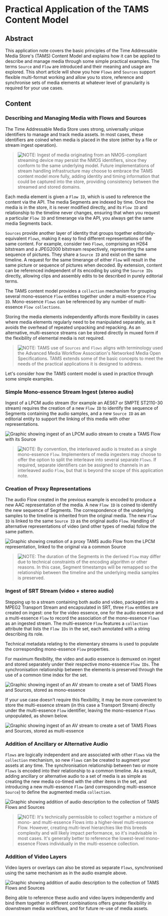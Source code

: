 # Practical Application of the TAMS Content Model

## Abstract

This application note covers the basic principles of the Time Addressable Media Store's (TAMS) Content Model and explains how it can be applied to describe and manage media through some simple practical examples.
The terms `Source` and `Flow` are introduced and their meaning and usage are explored.
This short article will show you how `Flows` and `Sources` support flexible multi-format working and allow you to store, reference and synchronise sets of media elements at whatever level of granularity is required for your use cases.

## Content

### Describing and Managing Media with Flows and Sources

The Time Addressable Media Store uses strong, universally unique identifiers to manage and track media assets.
In most cases, these identifiers are coined when media is placed in the store (either by a file or stream ingest operation).

> ![NOTE:](../images/NOTE.svg) Ingest of media originating from an NMOS-compliant streaming device may persist the NMOS identifiers, since they conform to the same underlying model.
Future implementations of stream handling infrastructure may choose to embrace the TAMS content model more fully, adding identity and timing information that could be captured into the store, providing consistency between the streamed and stored domains.

Each media element is given a `Flow ID`, which is used to reference the content via the API.
The media Segments are indexed by time.
Once the media is in the store, it is never modified directly, and its `Flow ID` and relationship to the timeline never changes, ensuring that when you request a particular `Flow ID` and timerange via the API, you always get the same media Segments back.

`Sources` provide another layer of identity that groups together editorially-equivalent `Flows`, making it easy to find different representations of the same content.
For example, consider two `Flows`, comprising an H264 bitstream and a JPEG2000 bitstream respectively, representing the same sequence of pictures.
They share a `Source ID` and exist on the same timeline.
A request for the same timerange of either `Flow` will result in the same picture or sequence of pictures when decoded.
By extension, content can be referenced independent of its encoding by using the `Source IDs` directly, allowing clips and assembly edits to be described in purely editorial terms.

The TAMS content model provides a `collection` mechanism for grouping several mono-essence `Flow` entities together under a multi-essence `Flow ID`.
Mono-essence `Flows` can be referenced by any number of multi-essence `Flow collections`.

Storing the media elements independently affords more flexibility in cases where media elements regularly need to be manipulated separately, as it avoids the overhead of repeated unpacking and repacking.
As an alternative, multi-essence streams can be stored directly in muxed form if the flexibility of elemental media is not required.

> ![NOTE:](../images/NOTE.svg) TAMS use of `Sources` and `Flows` aligns with terminology used the Advanced Media Workflow Association's Networked Media Open Specifications.
TAMS extends some of the basic concepts to meet the needs of the practical applications it is designed to address.

Let's consider how the TAMS content model is used in practice through some simple examples.

### Simple Mono-essence Stream Ingest (stereo audio)

Ingest of a LPCM audio stream (for example an AES67 or SMPTE ST2110-30 stream) requires the creation of a new `Flow ID` to identify the sequence of Segments containing the audio samples, and a new `Source ID` as an editorial entity to support the linking of this media with other representations.

![Graphic showing ingest of an LPCM audio stream to create a TAMS Flow with its Source](./images/0001-multi-mono-essence-flows-sources-fig1.png)

> ![NOTE:](../images/NOTE.svg) By convention, the interleaved audio is treated as a single mono-essence `Flow`.
Implementers of media ingesters may choose to offer the option to split the interleave into several separate `Flows`.
If required, separate identifiers can be assigned to channels in an interleaved audio `Flow`, but that is beyond the scope of this application note.

### Creation of Proxy Representations

The audio Flow created in the previous example is encoded to produce a new AAC representation of the media.
A new `Flow ID` is coined to identify the new sequence of Segments.
The correspondence of the underlying samples to the timeline is inherited from the original media.
The new `Flow ID` is linked to the same `Source ID` as the original audio `Flow`.
Handling of alternative representations of video (and other types of media) follow the same pattern.

![Graphic showing creation of a proxy TAMS audio Flow from the LPCM representation, linked to the original via a common Source](./images/0001-multi-mono-essence-flows-sources-fig2.png)
> ![NOTE:](../images/NOTE.svg) The duration of the Segments in the derived `Flow` may differ due to technical constraints of the encoding algorithm or other reasons.
In this case, Segment timestamps will be remapped so the relationship between the timeline and the underlying media samples is preserved.

### Ingest of SRT Stream (video + stereo audio)

Stepping up to a stream containing both audio and video, packaged into a MPEG2 Transport Stream and encapsulated in SRT, three `Flow` entities are created on ingest: one for the video essence, one for the audio essence and a multi-essence `Flow` to record the association of the mono-essence `Flows` as an ingested stream.
The multi-essence `Flow` features a `collection` attribute that lists the `Flow IDs` in the set, each annotated with a string describing its role.

Technical metadata relating to the elementary streams is used to populate the corresponding mono-essence `Flow` properties.

For maximum flexibility, the video and audio essence is demuxed on ingest and stored separately under their respective mono-essence `Flow IDs`.
The synchronisation relationship between the elements is preserved through the use of a common time index for the set.

![Graphic showing ingest of an AV stream to create a set of TAMS Flows and Sources, stored as mono-essence](./images/0001-multi-mono-essence-flows-sources-fig3.png)

If your use case doesn't require this flexibility, it may be more convenient to store the multi-essence stream (in this case a Transport Stream) directly under the multi-essence `Flow` identifier, leaving the mono-essence `Flows` unpopulated, as shown below.

![Graphic showing ingest of an AV stream to create a set of TAMS Flows and Sources, stored as multi-essence](./images/0001-multi-mono-essence-flows-sources-fig4.png)

### Addition of Ancillary or Alternative Audio

`Flows` are logically independent and are associated with other `Flows` via the `collection` mechanism, so new `Flows` can be created to augment your assets at any time.
The synchronisation relationship between two or more `Flows` is encoded into their relationship to a common timeline.
As a result, adding ancillary or alternative audio to a set of media is as simple as creating the new media co-timed with the other items in the set, and introducing a new multi-essence `Flow` (and corresponding multi-essence `Source`) to define the augmented media `collection`.

![Graphic showing addition of audio description to the collection of TAMS Flows and Sources](./images/0001-multi-mono-essence-flows-sources-fig5.png)

> ![NOTE:](../images/NOTE.svg) It's technically permissible to collect together a mixture of mono- and multi-essence Flows into a higher-level multi-essence Flow.
However, creating multi-level hierarchies like this breeds complexity and will likely impact performance, so it's inadvisable in most cases.
It's generally better to reference the lowest-level mono-essence Flows individually in the multi-essence collection.

### Addition of Video Layers

Video layers or overlays can also be stored as separate `Flows`, synchronised using the same mechanism as in the audio example above.

![Graphic showing addition of audio description to the collection of TAMS Flows and Sources](./images/0001-multi-mono-essence-flows-sources-fig6.png)

Being able to reference these audio and video layers independently and bind them together in different combinations offers greater flexibility in downstream media workflows, and for future re-use of media assets.
